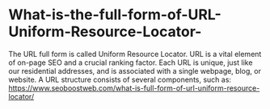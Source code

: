 # What-is-the-full-form-of-URL-Uniform-Resource-Locator-
The URL full form is called Uniform Resource Locator.  URL is a vital element of on-page SEO and a crucial ranking factor.  Each URL is unique, just like our residential addresses, and is associated with a single webpage, blog, or website. A URL structure consists of several components, such as:  https://www.seoboostweb.com/what-is-full-form-of-url-uniform-resource-locator/
